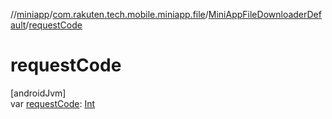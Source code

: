 //[miniapp](../../../index.md)/[com.rakuten.tech.mobile.miniapp.file](../index.md)/[MiniAppFileDownloaderDefault](index.md)/[requestCode](request-code.md)

# requestCode

[androidJvm]\
var [requestCode](request-code.md): [Int](https://kotlinlang.org/api/latest/jvm/stdlib/kotlin/-int/index.html)
